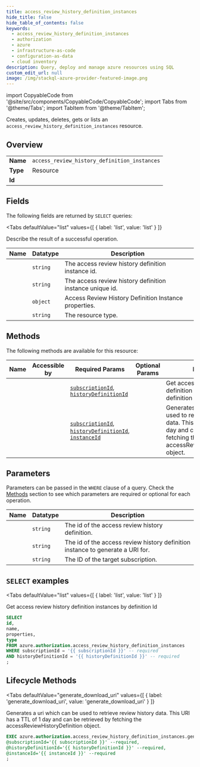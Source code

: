 ```yaml
--- 
title: access_review_history_definition_instances
hide_title: false
hide_table_of_contents: false
keywords:
  - access_review_history_definition_instances
  - authorization
  - azure
  - infrastructure-as-code
  - configuration-as-data
  - cloud inventory
description: Query, deploy and manage azure resources using SQL
custom_edit_url: null
image: /img/stackql-azure-provider-featured-image.png
---
```


import CopyableCode from '@site/src/components/CopyableCode/CopyableCode';
import Tabs from '@theme/Tabs';
import TabItem from '@theme/TabItem';

Creates, updates, deletes, gets or lists an <code>access_review_history_definition_instances</code> resource.

## Overview
<table><tbody>
<tr><td><b>Name</b></td><td><code>access_review_history_definition_instances</code></td></tr>
<tr><td><b>Type</b></td><td>Resource</td></tr>
<tr><td><b>Id</b></td><td><CopyableCode code="azure.authorization.access_review_history_definition_instances" /></td></tr>
</tbody></table>

## Fields

The following fields are returned by `SELECT` queries:

<Tabs
    defaultValue="list"
    values={[
        { label: 'list', value: 'list' }
    ]}
>
<TabItem value="list">

Describe the result of a successful operation.

<table>
<thead>
    <tr>
    <th>Name</th>
    <th>Datatype</th>
    <th>Description</th>
    </tr>
</thead>
<tbody>
<tr>
    <td><CopyableCode code="id" /></td>
    <td><code>string</code></td>
    <td>The access review history definition instance id.</td>
</tr>
<tr>
    <td><CopyableCode code="name" /></td>
    <td><code>string</code></td>
    <td>The access review history definition instance unique id.</td>
</tr>
<tr>
    <td><CopyableCode code="properties" /></td>
    <td><code>object</code></td>
    <td>Access Review History Definition Instance properties.</td>
</tr>
<tr>
    <td><CopyableCode code="type" /></td>
    <td><code>string</code></td>
    <td>The resource type.</td>
</tr>
</tbody>
</table>
</TabItem>
</Tabs>

## Methods

The following methods are available for this resource:

<table>
<thead>
    <tr>
    <th>Name</th>
    <th>Accessible by</th>
    <th>Required Params</th>
    <th>Optional Params</th>
    <th>Description</th>
    </tr>
</thead>
<tbody>
<tr>
    <td><a href="#list"><CopyableCode code="list" /></a></td>
    <td><CopyableCode code="select" /></td>
    <td><a href="#parameter-subscriptionId"><code>subscriptionId</code></a>, <a href="#parameter-historyDefinitionId"><code>historyDefinitionId</code></a></td>
    <td></td>
    <td>Get access review history definition instances by definition Id</td>
</tr>
<tr>
    <td><a href="#generate_download_uri"><CopyableCode code="generate_download_uri" /></a></td>
    <td><CopyableCode code="exec" /></td>
    <td><a href="#parameter-subscriptionId"><code>subscriptionId</code></a>, <a href="#parameter-historyDefinitionId"><code>historyDefinitionId</code></a>, <a href="#parameter-instanceId"><code>instanceId</code></a></td>
    <td></td>
    <td>Generates a uri which can be used to retrieve review history data. This URI has a TTL of 1 day and can be retrieved by fetching the accessReviewHistoryDefinition object.</td>
</tr>
</tbody>
</table>

## Parameters

Parameters can be passed in the `WHERE` clause of a query. Check the [Methods](#methods) section to see which parameters are required or optional for each operation.

<table>
<thead>
    <tr>
    <th>Name</th>
    <th>Datatype</th>
    <th>Description</th>
    </tr>
</thead>
<tbody>
<tr id="parameter-historyDefinitionId">
    <td><CopyableCode code="historyDefinitionId" /></td>
    <td><code>string</code></td>
    <td>The id of the access review history definition.</td>
</tr>
<tr id="parameter-instanceId">
    <td><CopyableCode code="instanceId" /></td>
    <td><code>string</code></td>
    <td>The id of the access review history definition instance to generate a URI for.</td>
</tr>
<tr id="parameter-subscriptionId">
    <td><CopyableCode code="subscriptionId" /></td>
    <td><code>string</code></td>
    <td>The ID of the target subscription.</td>
</tr>
</tbody>
</table>

## `SELECT` examples

<Tabs
    defaultValue="list"
    values={[
        { label: 'list', value: 'list' }
    ]}
>
<TabItem value="list">

Get access review history definition instances by definition Id

```sql
SELECT
id,
name,
properties,
type
FROM azure.authorization.access_review_history_definition_instances
WHERE subscriptionId = '{{ subscriptionId }}' -- required
AND historyDefinitionId = '{{ historyDefinitionId }}' -- required
;
```
</TabItem>
</Tabs>


## Lifecycle Methods

<Tabs
    defaultValue="generate_download_uri"
    values={[
        { label: 'generate_download_uri', value: 'generate_download_uri' }
    ]}
>
<TabItem value="generate_download_uri">

Generates a uri which can be used to retrieve review history data. This URI has a TTL of 1 day and can be retrieved by fetching the accessReviewHistoryDefinition object.

```sql
EXEC azure.authorization.access_review_history_definition_instances.generate_download_uri 
@subscriptionId='{{ subscriptionId }}' --required, 
@historyDefinitionId='{{ historyDefinitionId }}' --required, 
@instanceId='{{ instanceId }}' --required
;
```
</TabItem>
</Tabs>
